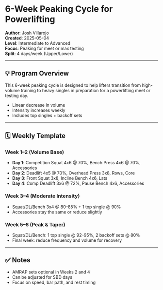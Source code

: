 # 6-Week Peaking Cycle for Powerlifting

**Author**: Josh Villarojo  
**Created**: 2025-05-04  
**Level**: Intermediate to Advanced  
**Focus**: Peaking for meet or max testing  
**Split**: 4 days/week (Upper/Lower)

---

## 💡 Program Overview

This 6-week peaking cycle is designed to help lifters transition from high-volume training to heavy singles in preparation for a powerlifting meet or testing day.

- Linear decrease in volume
- Intensity increases weekly
- Includes top singles + backoff sets

---

## 🗓️ Weekly Template

### Week 1–2 (Volume Base)
- **Day 1**: Competition Squat 4x6 @ 70%, Bench Press 4x6 @ 70%, Accessories  
- **Day 2**: Deadlift 4x5 @ 70%, Overhead Press 3x8, Rows, Core  
- **Day 3**: Front Squat 3x8, Incline Bench 4x6, Lats  
- **Day 4**: Comp Deadlift 3x6 @ 72%, Pause Bench 4x6, Accessories

### Week 3–4 (Moderate Intensity)
- Squat/DL/Bench 3x4 @ 80–85% + 1 top single @ 90%
- Accessories stay the same or reduce slightly

### Week 5–6 (Peak & Taper)
- Squat/DL/Bench: 1 top single @ 92–95%, 2 backoff sets @ 80%
- Final week: reduce frequency and volume for recovery

---

## ✅ Notes
- AMRAP sets optional in Weeks 2 and 4
- Can be adjusted for SBD days
- Focus on speed, bar path, and rest timing
